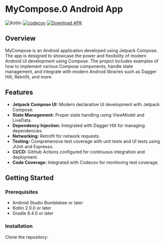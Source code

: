 # MyCompose.0 Android App

![Kotlin](https://img.shields.io/badge/Kotlin-2.0.0-blue.svg)
[![codecov](https://codecov.io/gh/avelon1A/compose2.0/graph/badge.svg?token=GMHDKGGFHC)](https://app.codecov.io/gh/avelon1A/MyCompose)
[![Download APK](https://img.shields.io/badge/Download-APK-brightgreen.svg)](https://avelon1a.github.io/MyCompose/app-debug.apk)


## Overview

MyCompose is an Android application developed using Jetpack Compose. The app is designed to showcase the power and flexibility of modern Android UI development using Compose. The project includes examples of how to implement various Compose components, handle state management, and integrate with modern Android libraries such as Dagger Hilt, Retrofit, and more.

## Features

- **Jetpack Compose UI:** Modern declarative UI development with Jetpack Compose.
- **State Management:** Proper state handling using ViewModel and LiveData.
- **Dependency Injection:** Integrated with Dagger Hilt for managing dependencies.
- **Networking:** Retrofit for network requests.
- **Testing:** Comprehensive test coverage with unit tests and UI tests using JUnit and Espresso.
- **CI/CD:** GitHub Actions configured for continuous integration and deployment.
- **Code Coverage:** Integrated with Codecov for monitoring test coverage.

## Getting Started

### Prerequisites

- Android Studio Bumblebee or later
- Kotlin 2.0.0 or later
- Gradle 8.4.0 or later

### Installation

Clone the repository:


